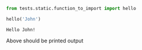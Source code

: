 ```python
from tests.static.function_to_import import hello

hello('John')
```

    Hello John!


Above should be printed output
